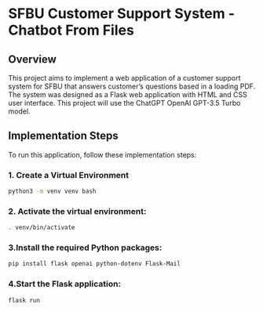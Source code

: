# SFBU Customer Support System - Chatbot From Files
## Overview
This project aims to implement a web application of a customer support system for SFBU that answers customer’s questions based in a loading PDF.
The system was designed as a Flask web application with HTML and CSS user interface. This project will use the ChatGPT OpenAI GPT-3.5 Turbo model.

## Implementation Steps

To run this application, follow these implementation steps:

### 1. Create a Virtual Environment

```bash
python3 -m venv venv bash
```

### 2. Activate the virtual environment:
```bash
. venv/bin/activate
```

### 3.Install the required Python packages:
```bash
pip install flask openai python-dotenv Flask-Mail
```

### 4.Start the Flask application:
```bash
flask run
```

